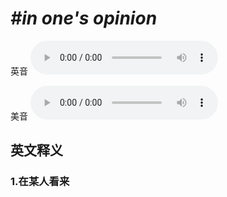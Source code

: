 # ***\#in one's opinion*** 
英音
<audio src="./media/in one's opinion1_AAC.aac" controls="controls"></audio>

美音
<audio src="./media/in one's opinion2_AAC.aac" controls="controls"></audio>



  

英文释义
---
### 1.**在某人看来**  


